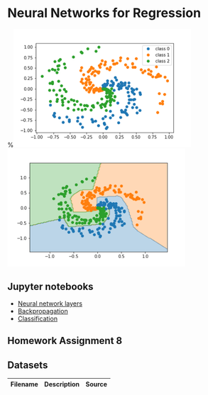 # Neural Networks for Regression

%<img src="spirals.png"  width = "400"> <img src="spirals-regions.png"  width = "400">

## Jupyter notebooks
- [Neural network layers](https://nbviewer.org/github/um-perez-alvaro/Data-Science-Theory/blob/master/Jupyter%20Notebooks/Neural%20Nets/notebooks/Neural%20Network%20Layers.ipynb)
- [Backpropagation](https://nbviewer.org/github/um-perez-alvaro/Data-Science-Theory/blob/master/Jupyter%20Notebooks/Neural%20Nets/notebooks/Backpropagation.ipynb)
- [Classification](https://nbviewer.org/github/um-perez-alvaro/Data-Science-Theory/blob/master/Jupyter%20Notebooks/Neural%20Nets/notebooks/Neural%20networks%20for%20classification.ipynb)

## Homework Assignment 8 



## Datasets
Filename | Description |  Source
--- | --- |  --- 

